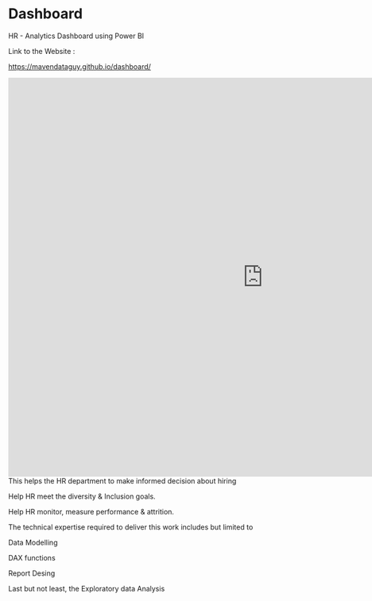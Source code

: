 # Dashboard

HR - Analytics Dashboard using Power BI

Link to the Website :

https://mavendataguy.github.io/dashboard/

<iframe title="HR Analytics" width="1024" height="804" src="https://app.powerbi.com/view?r=eyJrIjoiNTVkZDM1NWYtZjI2Zi00ZmU1LTkzNDktNGJiZWU2OTQzNjA2IiwidCI6ImYyMzM5ZGY5LWYxZmQtNDI0Yy1hZjYyLWVhMmZmODk2ZjlmMiIsImMiOjEwfQ%3D%3D" frameborder="0" allowFullScreen="true"></iframe>

<br>
This helps the HR department to make informed decision about hiring

Help HR meet the diversity & Inclusion goals.

Help HR monitor, measure performance & attrition.


The technical expertise required to deliver this work includes but limited to 

Data Modelling

DAX functions

Report Desing

Last but not least, the Exploratory data Analysis
